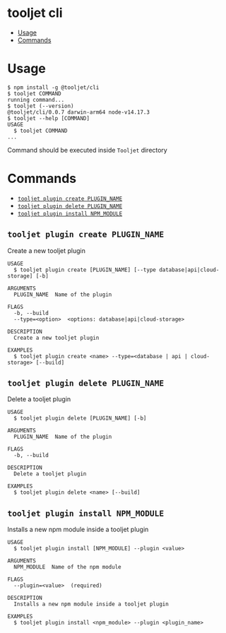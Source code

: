 tooljet cli
=================
<!-- toc -->
* [Usage](#usage)
* [Commands](#commands)
<!-- tocstop -->
# Usage
<!-- usage -->
```sh-session
$ npm install -g @tooljet/cli
$ tooljet COMMAND
running command...
$ tooljet (--version)
@tooljet/cli/0.0.7 darwin-arm64 node-v14.17.3
$ tooljet --help [COMMAND]
USAGE
  $ tooljet COMMAND
...
```
<!-- usagestop -->

Command should be executed inside `Tooljet` directory

# Commands
<!-- commands -->
* [`tooljet plugin create PLUGIN_NAME`](#tooljet-plugin-create-plugin_name)
* [`tooljet plugin delete PLUGIN_NAME`](#tooljet-plugin-delete-plugin_name)
* [`tooljet plugin install NPM_MODULE`](#tooljet-plugin-install-npm_module)

## `tooljet plugin create PLUGIN_NAME`

Create a new tooljet plugin

```
USAGE
  $ tooljet plugin create [PLUGIN_NAME] [--type database|api|cloud-storage] [-b]

ARGUMENTS
  PLUGIN_NAME  Name of the plugin

FLAGS
  -b, --build
  --type=<option>  <options: database|api|cloud-storage>

DESCRIPTION
  Create a new tooljet plugin

EXAMPLES
  $ tooljet plugin create <name> --type=<database | api | cloud-storage> [--build]
```

## `tooljet plugin delete PLUGIN_NAME`

Delete a tooljet plugin

```
USAGE
  $ tooljet plugin delete [PLUGIN_NAME] [-b]

ARGUMENTS
  PLUGIN_NAME  Name of the plugin

FLAGS
  -b, --build

DESCRIPTION
  Delete a tooljet plugin

EXAMPLES
  $ tooljet plugin delete <name> [--build]
```

## `tooljet plugin install NPM_MODULE`

Installs a new npm module inside a tooljet plugin

```
USAGE
  $ tooljet plugin install [NPM_MODULE] --plugin <value>

ARGUMENTS
  NPM_MODULE  Name of the npm module

FLAGS
  --plugin=<value>  (required)

DESCRIPTION
  Installs a new npm module inside a tooljet plugin

EXAMPLES
  $ tooljet plugin install <npm_module> --plugin <plugin_name>
```
<!-- commandsstop -->
